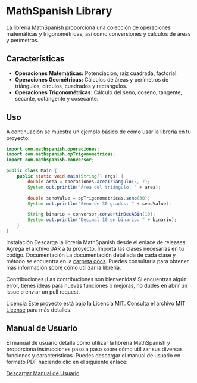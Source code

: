 # MathSpanish Library

La librería MathSpanish proporciona una colección de operaciones matemáticas y trigonométricas, así como conversiones y cálculos de áreas y perímetros.

## Características

- **Operaciones Matemáticas:** Potenciación, raíz cuadrada, factorial.
- **Operaciones Geométricas:** Cálculos de áreas y perímetros de triángulos, círculos, cuadrados y rectángulos.
- **Operaciones Trigonométricas:** Cálculo del seno, coseno, tangente, secante, cotangente y cosecante.

## Uso

A continuación se muestra un ejemplo básico de cómo usar la librería en tu proyecto:

```java
import com.mathspanish.operaciones;
import com.mathspanish.opTrigonometricas;
import com.mathspanish.conversor;

public class Main {
    public static void main(String[] args) {
        double area = operaciones.areaTriangulo(5, 7);
        System.out.println("Área del triángulo: " + area);

        double senoValue = opTrigonometricas.seno(30);
        System.out.println("Seno de 30 grados: " + senoValue);

        String binario = conversor.convertirDecABin(10);
        System.out.println("Decimal 10 en binario: " + binario);
    }
}

```
Instalación
Descarga la librería MathSpanish desde el enlace de releases.
Agrega el archivo JAR a tu proyecto.
Importa las clases necesarias en tu código.
Documentación
La documentación detallada de cada clase y método se encuentra en la [carpeta docs](docs/com/mathspanish). Puedes consultarla para obtener más información sobre cómo utilizar la librería.

Contribuciones
¡Las contribuciones son bienvenidas! Si encuentras algún error, tienes ideas para nuevas funciones o mejoras, no dudes en abrir un issue o enviar un pull request.

Licencia
Este proyecto está bajo la Licencia MIT. Consulta el archivo [MIT License](LICENSE.txt) para más detalles.

## Manual de Usuario

El manual de usuario detalla cómo utilizar la librería MathSpanish y proporciona instrucciones paso a paso sobre cómo utilizar sus diversas funciones y características. Puedes descargar el manual de usuario en formato PDF haciendo clic en el siguiente enlace:

[Descargar Manual de Usuario](Manual_de_Usuario.pdf)
